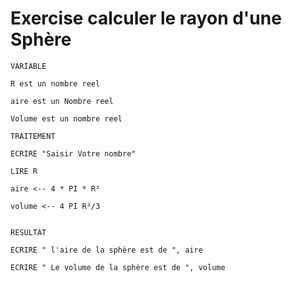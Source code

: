 # Exercise calculer le rayon d'une Sphère

```
VARIABLE

R est un nombre reel

aire est un Nombre reel

Volume est un nombre reel

TRAITEMENT

ECRIRE "Saisir Votre nombre"

LIRE R 

aire <-- 4 * PI * R²

volume <-- 4 PI R²/3 


RESULTAT

ECRIRE " l'aire de la sphère est de ", aire

ECRIRE " Le volume de la sphère est de ", volume




```
